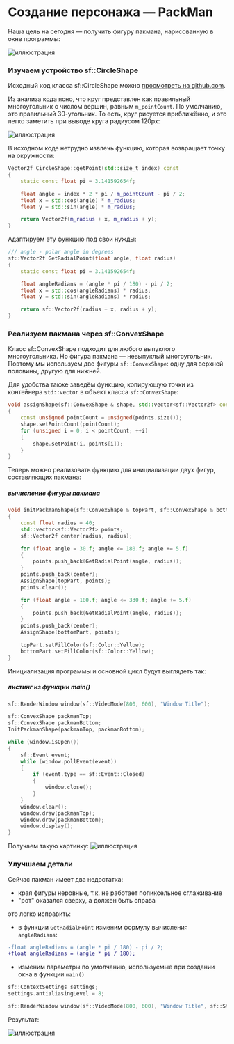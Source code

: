# Создание персонажа &mdash; PackMan

Наша цель на сегодня &mdash; получить фигуру пакмана, нарисованную в окне программы:

![иллюстрация](img/preview_packman_7.png)

### Изучаем устройство sf::CircleShape

Исходный код класса sf::CircleShape можно [просмотреть на github.com](https://github.com/SFML/SFML/blob/master/src/SFML/Graphics/CircleShape.cpp).

Из анализа кода ясно, что круг представлен как правильный многоугольник с числом вершин, равным `m_pointCount`. По умолчанию, это правильный 30-угольник. То есть, круг рисуется приближённо, и это легко заметить при выводе круга радиусом 120px:

![иллюстрация](img/circle-30v.png)

В исходном коде нетрудно извлечь функцию, которая возвращает точку на окружности:

```cpp
Vector2f CircleShape::getPoint(std::size_t index) const
{
    static const float pi = 3.141592654f;

    float angle = index * 2 * pi / m_pointCount - pi / 2;
    float x = std::cos(angle) * m_radius;
    float y = std::sin(angle) * m_radius;

    return Vector2f(m_radius + x, m_radius + y);
}
```

Адаптируем эту функцию под свои нужды:

```cpp
/// angle - polar angle in degrees
sf::Vector2f GetRadialPoint(float angle, float radius)
{
    static const float pi = 3.141592654f;

    float angleRadians = (angle * pi / 180) - pi / 2;
    float x = std::cos(angleRadians) * radius;
    float y = std::sin(angleRadians) * radius;

    return sf::Vector2f(radius + x, radius + y);
}
```

### Реализуем пакмана через sf::ConvexShape

Класс sf::ConvexShape подходит для любого выпуклого многоугольника. Но фигура пакмана &mdash; невыпуклый многоугольник. Поэтому мы используем две фигуры `sf::ConvexShape`: одну для верхней половины, другую для нижней.

Для удобства также заведём функцию, копирующую точки из контейнера `std::vector` в объект класса `sf::ConvexShape`:

```cpp
void assignShape(sf::ConvexShape & shape, std::vector<sf::Vector2f> const& points)
{
    const unsigned pointCount = unsigned(points.size());
    shape.setPointCount(pointCount);
    for (unsigned i = 0; i < pointCount; ++i)
    {
        shape.setPoint(i, points[i]);
    }
}
```

Теперь можно реализовать функцию для инициализации двух фигур, составляющих пакмана:

##### вычисление фигуры пакмана
```cpp
void initPackmanShape(sf::ConvexShape & topPart, sf::ConvexShape & bottomPart)
{
    const float radius = 40;
    std::vector<sf::Vector2f> points;
    sf::Vector2f center(radius, radius);

    for (float angle = 30.f; angle <= 180.f; angle += 5.f)
    {
        points.push_back(GetRadialPoint(angle, radius));
    }
    points.push_back(center);
    AssignShape(topPart, points);
    points.clear();

    for (float angle = 180.f; angle <= 330.f; angle += 5.f)
    {
        points.push_back(GetRadialPoint(angle, radius));
    }
    points.push_back(center);
    AssignShape(bottomPart, points);

    topPart.setFillColor(sf::Color::Yellow);
    bottomPart.setFillColor(sf::Color::Yellow);
}
```

Инициализация программы и основной цикл будут выглядеть так:

##### листинг из функции main()
```cpp
sf::RenderWindow window(sf::VideoMode(800, 600), "Window Title");

sf::ConvexShape packmanTop;
sf::ConvexShape packmanBottom;
InitPackmanShape(packmanTop, packmanBottom);

while (window.isOpen())
{
    sf::Event event;
    while (window.pollEvent(event))
    {
        if (event.type == sf::Event::Closed)
        {
            window.close();
        }
    }
    window.clear();
    window.draw(packmanTop);
    window.draw(packmanBottom);
    window.display();
}
```

Получаем такую картинку:
![иллюстрация](img/aliased-packman.png)

### Улучшаем детали

Сейчас пакман имеет два недостатка:

- края фигуры неровные, т.к. не работает попиксельное сглаживание
- "рот" оказался сверху, а должен быть справа

это легко исправить:

- в функции `GetRadialPoint` изменим формулу вычисления `angleRadians`:

```diff
-float angleRadians = (angle * pi / 180) - pi / 2;
+float angleRadians = (angle * pi / 180);
```

- изменим параметры по умолчанию, используемые при создании окна в функции `main()`
```cpp
sf::ContextSettings settings;
settings.antialiasingLevel = 8;

sf::RenderWindow window(sf::VideoMode(800, 600), "Window Title", sf::Style::Default, settings);
```

Результат:

![иллюстрация](img/app-2.png)
